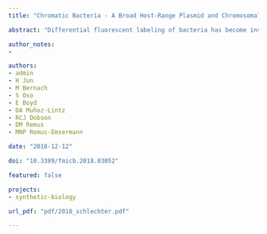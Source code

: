 ```yaml
---
title: "Chromatic Bacteria - A Broad Host-Range Plasmid and Chromosomal Insertion Toolbox for Fluorescent Protein Expression in Bacteria"

abstract: "Differential fluorescent labeling of bacteria has become instrumental for many aspects of microbiological research, such as the study of biofilm formation, bacterial individuality, evolution, and bacterial behavior in complex environments. We designed a variety of plasmids, each bearing one of eight unique, constitutively expressed fluorescent protein genes in conjunction with one of four different antibiotic resistance combinations. The fluorophores mTagBFP2, mTurquoise2, sGFP2, mClover3, sYFP2, mOrange2, mScarlet-I, and mCardinal, encoding for blue, cyan, green, green-yellow, yellow, orange, red, and far-red fluorescent proteins, respectively, were combined with selectable markers conferring tetracycline, gentamicin, kanamycin, and/or chloramphenicol resistance. These constructs were cloned into three different plasmid backbones: a broad host-range plasmid, a Tn5 transposon delivery plasmid, and a Tn7 transposon delivery plasmid. The utility of the plasmids and transposons was tested in bacteria from the phyla Actinobacteria, Proteobacteria, and Bacteroidetes. We were able to tag representatives from the phylum Proteobacteria at least via our Tn5 transposon delivery system. The present study enables labeling bacteria with a set of plasmids available to the community. One potential application of fluorescently-tagged bacterial species is the study of bacteria-bacteria, bacteria-host, and bacteria-environment interactions."

author_notes:
- 

authors:
- admin
- H Jun
- M Bernach
- S Oso
- E Boyd
- DA Muñoz-Lintz
- RCJ Dobson
- DM Remus
- MNP Remus-Emsermann

date: "2018-12-12"

doi: "10.3389/fmicb.2018.03052"

featured: false

projects:
- synthetic-biology

url_pdf: "pdf/2018_schlechter.pdf"

---
```

